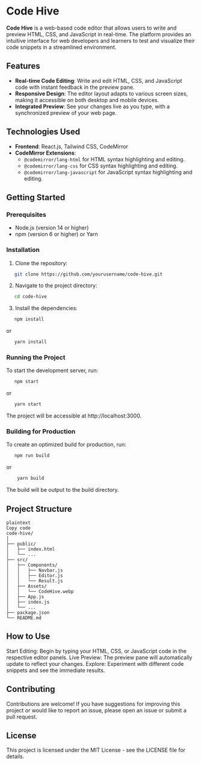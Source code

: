 # Code Hive

**Code Hive** is a web-based code editor that allows users to write and preview HTML, CSS, and JavaScript in real-time. The platform provides an intuitive interface for web developers and learners to test and visualize their code snippets in a streamlined environment.

## Features

- **Real-time Code Editing**: Write and edit HTML, CSS, and JavaScript code with instant feedback in the preview pane.
- **Responsive Design**: The editor layout adapts to various screen sizes, making it accessible on both desktop and mobile devices.
- **Integrated Preview**: See your changes live as you type, with a synchronized preview of your web page.

## Technologies Used

- **Frontend**: React.js, Tailwind CSS, CodeMirror
- **CodeMirror Extensions**:
  - `@codemirror/lang-html` for HTML syntax highlighting and editing.
  - `@codemirror/lang-css` for CSS syntax highlighting and editing.
  - `@codemirror/lang-javascript` for JavaScript syntax highlighting and editing.

## Getting Started

### Prerequisites

- Node.js (version 14 or higher)
- npm (version 6 or higher) or Yarn

### Installation

1. Clone the repository:

```bash
   git clone https://github.com/yourusername/code-hive.git
```

2. Navigate to the project directory:

```bash
   cd code-hive
```

3. Install the dependencies:

```bash
   npm install
```

or

```bash
   yarn install
```

### Running the Project

To start the development server, run:

```bash
   npm start
```

or

```bash
   yarn start
```

The project will be accessible at http://localhost:3000.

### Building for Production

To create an optimized build for production, run:

```bash
   npm run build
```

or

```bash
    yarn build
```

The build will be output to the build directory.

## Project Structure

```
plaintext
Copy code
code-hive/
│
├── public/
│   ├── index.html
│   └── ...
├── src/
│   ├── Components/
│   │   ├── Navbar.js
│   │   ├── Editor.js
│   │   └── Result.js
│   ├── Assets/
│   │   └── CodeHive.webp
│   ├── App.js
│   ├── index.js
│   └── ...
├── package.json
└── README.md
```

## How to Use

Start Editing: Begin by typing your HTML, CSS, or JavaScript code in the respective editor panels.
Live Preview: The preview pane will automatically update to reflect your changes.
Explore: Experiment with different code snippets and see the immediate results.

## Contributing

Contributions are welcome! If you have suggestions for improving this project or would like to report an issue, please open an issue or submit a pull request.

## License

This project is licensed under the MIT License - see the LICENSE file for details.
